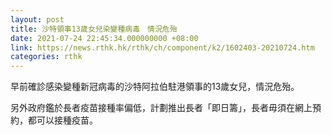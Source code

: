 ```yaml
---
layout: post
title: 沙特領事13歲女兒染變種病毒　情況危殆
date: 2021-07-24 22:45:34.000000000 +08:00
link: https://news.rthk.hk/rthk/ch/component/k2/1602403-20210724.htm
categories: rthk
---
```


早前確診感染變種新冠病毒的沙特阿拉伯駐港領事的13歲女兒，情況危殆。

另外政府鑑於長者疫苗接種率偏低，計劃推出長者「即日籌」，長者毋須在網上預約，都可以接種疫苗。
